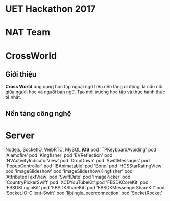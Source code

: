 # UET Hackathon 2017
# NAT Team
# CrossWorld

## Giới thiệu

**Cross World** ứng dụng học tập ngoại ngữ trên nền tảng di động, là cầu nối giữa người học và người bản ngữ. Tạo môi trường học tập và thực hành thực tế nhất.

## Nền tảng công nghệ
# Server
Nodejs, SocketIO, WebRTC, MySQL
   **iOS**
  pod 'TPKeyboardAvoiding'
  pod 'Alamofire'
  pod 'Kingfisher'
  pod 'EVReflection'
  pod 'NVActivityIndicatorView'
  pod 'DropDown'
  pod 'SwiftMessages'
  pod 'PopupController'
  pod 'IBAnimatable'
  pod 'Bond'
  pod 'HCSStarRatingView'
  pod 'ImageSlideshow'
  pod 'ImageSlideshow/Kingfisher'
  pod 'AttributedTextView'
  pod 'SwiftDate'
  pod 'ImagePicker'
  pod 'CountryPickerSwift'
  pod 'XCDYouTubeKit'
  pod 'FBSDKCoreKit'
  pod 'FBSDKLoginKit'
  pod 'FBSDKShareKit'
  pod 'FBSDKMessengerShareKit'
  pod 'Socket.IO-Client-Swift'
  pod 'libjingle_peerconnection'
  pod 'SocketRocket'
